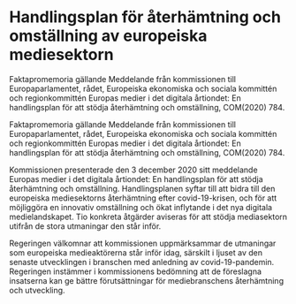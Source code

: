 # Handlingsplan för återhämtning och omställning av europeiska mediesektorn

Faktapromemoria gällande Meddelande från kommissionen till Europaparlamentet, rådet, Europeiska ekonomiska och sociala kommittén och regionkommittén Europas medier i det
digitala årtiondet: En handlingsplan för att stödja återhämtning och omställning, COM(2020) 784.

Faktapromemoria gällande Meddelande från kommissionen till Europaparlamentet, rådet, Europeiska ekonomiska och sociala kommittén och regionkommittén Europas medier i det
digitala årtiondet: En handlingsplan för att stödja återhämtning och omställning, COM(2020) 784.

Kommissionen presenterade den 3 december 2020 sitt meddelande Europas medier i det digitala årtiondet: En handlingsplan för att stödja återhämtning och omställning. Handlingsplanen syftar till att bidra till den europeiska mediesektorns återhämtning efter covid-19-krisen, och för att möjliggöra en innovativ omställning och ökat inflytande i det nya digitala medielandskapet. Tio konkreta åtgärder aviseras för att stödja mediasektorn utifrån de stora utmaningar den står inför.

Regeringen välkomnar att kommissionen uppmärksammar de utmaningar som europeiska medieaktörerna står inför idag, särskilt i ljuset av den senaste utvecklingen i branschen med anledning av covid-19-pandemin. Regeringen instämmer i kommissionens bedömning att de föreslagna insatserna kan ge bättre förutsättningar för mediebranschens återhämtning och utveckling.
